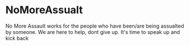 # NoMoreAssualt
No More Assault works for the people who have been/are being assualted by someone. We are here to help, dont give up. It's time to speak up and kick back
